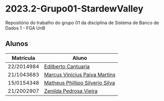 # 2023.2-Grupo01-StardewValley

Repositório do trabalho do grupo 01 da disciplina de Sistema de Banco de Dados 1 - FGA UnB

## Alunos

| Matrícula  | Aluno                                                              |
| ---------- | ------------------------------------------------------------------ |
| 22/2014984 | [Edilberto Cantuaria](https://github.com/edilbertocantuaria)       |
| 21/1043683 | [Marcus Vinícius Paiva Martins](https://github.com/marcusmartinss) |
| 15/0154348 | [Matheus Phillipo Silverio Silva](https://github.com/MattSilverio) |
| 21/2002907 | [Zenilda Pedrosa Vieira](https://github.com/ZenildaVieira)         |
